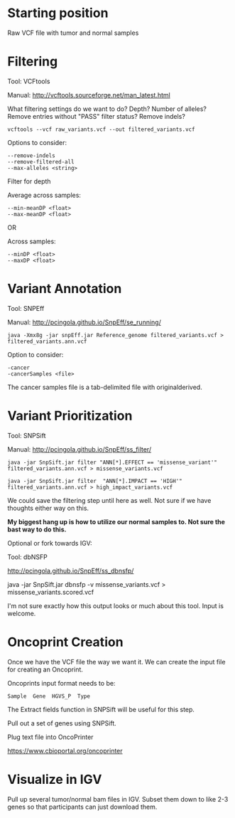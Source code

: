 # Starting position

Raw VCF file with tumor and normal samples

# Filtering 

Tool: VCFtools 

Manual: http://vcftools.sourceforge.net/man_latest.html

What filtering settings do we want to do? Depth? Number of alleles? Remove entries without "PASS" filter status? Remove indels?

```
vcftools --vcf raw_variants.vcf --out filtered_variants.vcf
```

Options to consider:

```
--remove-indels
--remove-filtered-all
--max-alleles <string>
```

Filter for depth

Average across samples:

```
--min-meanDP <float> 
--max-meanDP <float>
```

OR

Across samples:

```
--minDP <float> 
--maxDP <float>
```
# Variant Annotation

Tool: SNPEff

Manual: http://pcingola.github.io/SnpEff/se_running/

```
java -Xmx8g -jar snpEff.jar Reference_genome filtered_variants.vcf > filtered_variants.ann.vcf
```

Option to consider:

```
-cancer
-cancerSamples <file>
``` 

The cancer samples file is a tab-delimited file with original<tab>derived.

# Variant Prioritization

Tool: SNPSift

Manual: http://pcingola.github.io/SnpEff/ss_filter/

```
java -jar SnpSift.jar filter "ANN[*].EFFECT == 'missense_variant'" filtered_variants.ann.vcf > missense_variants.vcf

java -jar SnpSift.jar filter  "ANN[*].IMPACT == 'HIGH'" filtered_variants.ann.vcf > high_impact_variants.vcf
```

We could save the filtering step until here as well. Not sure if we have thoughts either way on this.

**My biggest hang up is how to utilize our normal samples to. Not sure the bast way to do this.**

Optional or fork towards IGV:

Tool: dbNSFP

http://pcingola.github.io/SnpEff/ss_dbnsfp/

java -jar SnpSift.jar dbnsfp -v missense_variants.vcf > missense_variants.scored.vcf

I'm not sure exactly how this output looks or much about this tool. Input is welcome.


# Oncoprint Creation

Once we have the VCF file the way we want it. We can create the input file for creating an Oncoprint.

Oncoprints input format needs to be:

```
Sample  Gene  HGVS_P  Type
```

The Extract fields function in SNPSift will be useful for this step. 

Pull out a set of genes using SNPSift.

Plug text file into OncoPrinter

https://www.cbioportal.org/oncoprinter
  
  
# Visualize in IGV

Pull up several tumor/normal bam files in IGV. Subset them down to like 2-3 genes so that participants can just download them.
  

  
  

